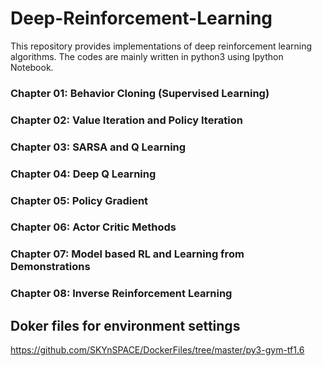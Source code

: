 # Deep-Reinforcement-Learning
This repository provides implementations of deep reinforcement learning algorithms.
The codes are mainly written in python3 using Ipython Notebook.

### Chapter 01: Behavior Cloning (Supervised Learning)
### Chapter 02: Value Iteration and Policy Iteration 
### Chapter 03: SARSA and Q Learning
### Chapter 04: Deep Q Learning
### Chapter 05: Policy Gradient
### Chapter 06: Actor Critic Methods
### Chapter 07: Model based RL and Learning from Demonstrations
### Chapter 08: Inverse Reinforcement Learning

## Doker files for environment settings
https://github.com/SKYnSPACE/DockerFiles/tree/master/py3-gym-tf1.6

